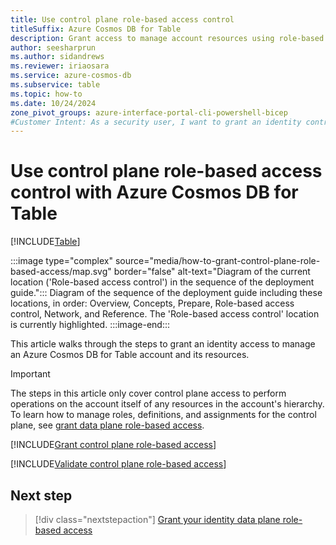 ```yaml
---
title: Use control plane role-based access control
titleSuffix: Azure Cosmos DB for Table
description: Grant access to manage account resources using role-based access control, Microsoft Entra, and Azure Cosmos DB for Table.
author: seesharprun
ms.author: sidandrews
ms.reviewer: iriaosara
ms.service: azure-cosmos-db
ms.subservice: table
ms.topic: how-to
ms.date: 10/24/2024
zone_pivot_groups: azure-interface-portal-cli-powershell-bicep
#Customer Intent: As a security user, I want to grant an identity control-plane access to Azure Cosmos DB for Table, so that my developer team can use the SDK of their choice with minimal code change.
---
```


# Use control plane role-based access control with Azure Cosmos DB for Table

[!INCLUDE[Table](../../includes/appliesto-table.md)]

:::image type="complex" source="media/how-to-grant-control-plane-role-based-access/map.svg" border="false" alt-text="Diagram of the current location ('Role-based access control') in the sequence of the deployment guide.":::
Diagram of the sequence of the deployment guide including these locations, in order: Overview, Concepts, Prepare, Role-based access control, Network, and Reference. The 'Role-based access control' location is currently highlighted.
:::image-end:::

This article walks through the steps to grant an identity access to manage an Azure Cosmos DB for Table account and its resources.

> [!IMPORTANT]
> The steps in this article only cover control plane access to perform operations on the account itself of any resources in the account's hierarchy. To learn how to manage roles, definitions, and assignments for the control plane, see [grant data plane role-based access](how-to-grant-data-plane-role-based-access.md).

[!INCLUDE[Grant control plane role-based access](../../includes/grant-control-plane-role-based-access.md)]

[!INCLUDE[Validate control plane role-based access](../../includes/validate-control-plane-role-based-access.md)]

## Next step

> [!div class="nextstepaction"]
> [Grant your identity data plane role-based access](how-to-grant-data-plane-role-based-access.md)

